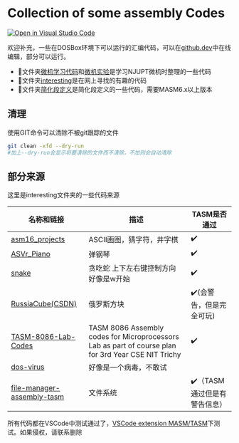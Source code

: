 # Collection of some assembly Codes

[![Open in Visual Studio Code](https://open.vscode.dev/badges/open-in-vscode.svg)](https://open.vscode.dev/dosasm/dos-assembly-codes)

欢迎补充，一些在DOSBox环境下可以运行的汇编代码，可以在[github.dev](https://github.com/dosasm/dos-assembly-codes)中在线编辑，部分可以运行。

- :file_folder:文件夹[微机学习代码](微机学习代码/)和[微机实验](微机实验)是学习NJUPT微机时整理的一些代码
- :file_folder:文件夹[interesting](interesting/)是在网上寻找的有趣的代码
- :file_folder:文件夹[简化段定义](简化段定义)是简化段定义的一些代码，需要MASM6.x以上版本


## 清理

使用GIT命令可以清除不被git跟踪的文件

```sh
git clean -xfd --dry-run 
#加上--dry-run会显示将要清除的文件而不清除，不加则会自动清除
```

## 部分来源

这里是interesting文件夹的一些代码来源

|名称和链接|描述|TASM是否通过|
|---|----|---|
|[asm16_projects](https://github.com/hasherezade/asm16_projects)|ASCII画图，猜字符，井字棋|:heavy_check_mark:|
|[ASVr_Piano](https://github.com/WolfDroid/ASVr_Piano)|弹钢琴|:heavy_check_mark:|
|[snake](https://github.com/bengabay11/snake)|贪吃蛇 上下左右键控制方向 好像是w开始|:heavy_check_mark:|
|[RussiaCube(CSDN)](https://blog.csdn.net/zjbh89757/article/details/53816106)|俄罗斯方块|:heavy_check_mark:(会警告，但是完全可玩)|
|[TASM-8086-Lab-Codes](https://github.com/shb9019/TASM-8086-Lab-Codes)|TASM 8086 Assembly codes for Microprocessors Lab as part of course plan for 3rd Year CSE NIT Trichy|:heavy_check_mark:|
|[dos-virus](https://github.com/johangardhage/dos-virus)|好像是一个病毒，不敢试|  |
|[file-manager-assembly-tasm](https://github.com/pishangujeniya/file-manager-assembly-tasm)|文件系统|:heavy_check_mark:（TASM通过但是有警告信息）|

所有代码都在VSCode中测试通过了，[VSCode extension MASM/TASM](https://marketplace.visualstudio.com/items?itemName=xsro.masm-tasm)下测试。如果侵权，请联系删除
